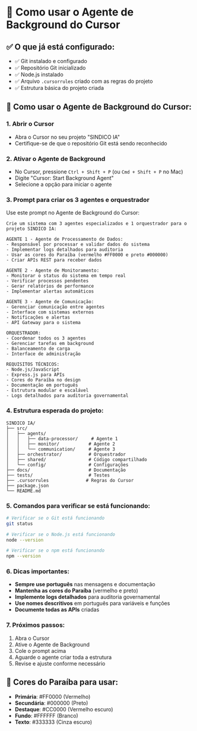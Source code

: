 # 🚀 Como usar o Agente de Background do Cursor

## ✅ O que já está configurado:
- ✅ Git instalado e configurado
- ✅ Repositório Git inicializado
- ✅ Node.js instalado
- ✅ Arquivo `.cursorrules` criado com as regras do projeto
- ✅ Estrutura básica do projeto criada

## 🎯 Como usar o Agente de Background do Cursor:

### 1. **Abrir o Cursor**
- Abra o Cursor no seu projeto "SINDICO IA"
- Certifique-se de que o repositório Git está sendo reconhecido

### 2. **Ativar o Agente de Background**
- No Cursor, pressione `Ctrl + Shift + P` (ou `Cmd + Shift + P` no Mac)
- Digite "Cursor: Start Background Agent"
- Selecione a opção para iniciar o agente

### 3. **Prompt para criar os 3 agentes e orquestrador**

Use este prompt no Agente de Background do Cursor:

```
Crie um sistema com 3 agentes especializados e 1 orquestrador para o projeto SINDICO IA:

AGENTE 1 - Agente de Processamento de Dados:
- Responsável por processar e validar dados do sistema
- Implementar logs detalhados para auditoria
- Usar as cores do Paraíba (vermelho #FF0000 e preto #000000)
- Criar APIs REST para receber dados

AGENTE 2 - Agente de Monitoramento:
- Monitorar o status do sistema em tempo real
- Verificar processos pendentes
- Gerar relatórios de performance
- Implementar alertas automáticos

AGENTE 3 - Agente de Comunicação:
- Gerenciar comunicação entre agentes
- Interface com sistemas externos
- Notificações e alertas
- API Gateway para o sistema

ORQUESTRADOR:
- Coordenar todos os 3 agentes
- Gerenciar tarefas em background
- Balanceamento de carga
- Interface de administração

REQUISITOS TÉCNICOS:
- Node.js/JavaScript
- Express.js para APIs
- Cores do Paraíba no design
- Documentação em português
- Estrutura modular e escalável
- Logs detalhados para auditoria governamental
```

### 4. **Estrutura esperada do projeto:**

```
SINDICO IA/
├── src/
│   ├── agents/
│   │   ├── data-processor/     # Agente 1
│   │   ├── monitor/           # Agente 2
│   │   └── communication/     # Agente 3
│   ├── orchestrator/          # Orquestrador
│   ├── shared/                # Código compartilhado
│   └── config/                # Configurações
├── docs/                      # Documentação
├── tests/                     # Testes
├── .cursorrules              # Regras do Cursor
├── package.json
└── README.md
```

### 5. **Comandos para verificar se está funcionando:**

```bash
# Verificar se o Git está funcionando
git status

# Verificar se o Node.js está funcionando
node --version

# Verificar se o npm está funcionando
npm --version
```

### 6. **Dicas importantes:**

- **Sempre use português** nas mensagens e documentação
- **Mantenha as cores do Paraíba** (vermelho e preto)
- **Implemente logs detalhados** para auditoria governamental
- **Use nomes descritivos** em português para variáveis e funções
- **Documente todas as APIs** criadas

### 7. **Próximos passos:**

1. Abra o Cursor
2. Ative o Agente de Background
3. Cole o prompt acima
4. Aguarde o agente criar toda a estrutura
5. Revise e ajuste conforme necessário

## 🎨 Cores do Paraíba para usar:
- **Primária**: #FF0000 (Vermelho)
- **Secundária**: #000000 (Preto)
- **Destaque**: #CC0000 (Vermelho escuro)
- **Fundo**: #FFFFFF (Branco)
- **Texto**: #333333 (Cinza escuro)
